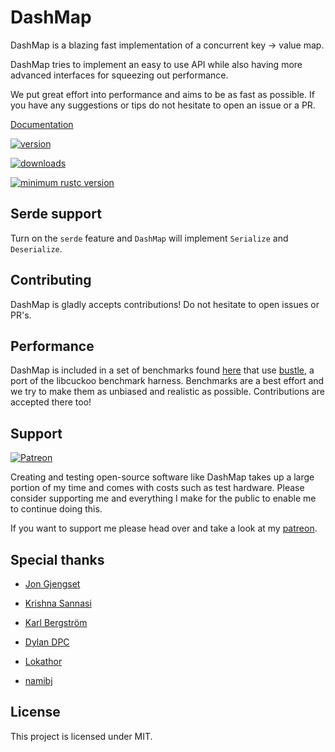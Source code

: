 # DashMap

DashMap is a blazing fast implementation of a concurrent key -> value map.

DashMap tries to implement an easy to use API while also having more advanced interfaces
for squeezing out performance.

We put great effort into performance and aims to be as fast as possible.
If you have any suggestions or tips do not hesitate to open an issue or a PR.

[Documentation](https://docs.rs/dashmap)

[![version](https://img.shields.io/crates/v/dashmap)](https://crates.io/crates/dashmap)

[![downloads](https://img.shields.io/crates/d/dashmap)](https://crates.io/crates/dashmap)

[![minimum rustc version](https://img.shields.io/badge/rustc-1.44.1-orange.svg)](https://github.com/rust-random/rand#rust-version-requirements)

## Serde support

Turn on the `serde` feature and `DashMap` will implement `Serialize` and `Deserialize`.

## Contributing

DashMap is gladly accepts contributions!
Do not hesitate to open issues or PR's.

## Performance

DashMap is included in a set of benchmarks found [here](https://git.acrimon.dev/Acrimon/conc-map-bench)
that use [bustle](https://docs.rs/bustle), a port of the libcuckoo benchmark harness.
Benchmarks are a best effort and we try to make them as unbiased and realistic as possible. Contributions are accepted there too!

## Support

[![Patreon](https://c5.patreon.com/external/logo/become_a_patron_button@2x.png)](https://patreon.com/acrimon)

Creating and testing open-source software like DashMap takes up a large portion of my time
and comes with costs such as test hardware. Please consider supporting me and everything I make for the public
to enable me to continue doing this.

If you want to support me please head over and take a look at my [patreon](https://www.patreon.com/acrimon).

## Special thanks

- [Jon Gjengset](https://github.com/jonhoo)

- [Krishna Sannasi](https://github.com/KrishnaSannasi) 

- [Karl Bergström](https://github.com/kabergstrom)

- [Dylan DPC](https://github.com/Dylan-DPC)

- [Lokathor](https://github.com/Lokathor)

- [namibj](https://github.com/namibj)

## License

This project is licensed under MIT.

